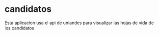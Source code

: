 candidatos
==========

Esta aplicacion usa el api de uniandes para visualizar las hojas de vida de los candidatos
